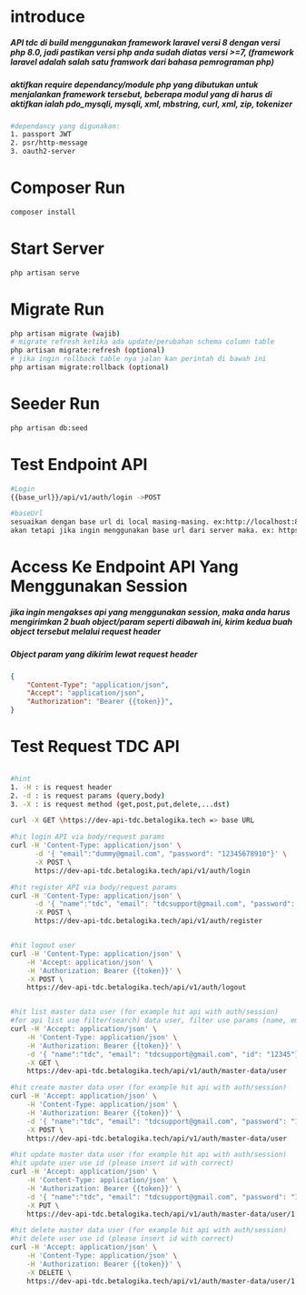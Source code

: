 # introduce

<h5>API tdc di build menggunakan framework laravel versi 8 dengan versi php 8.0, jadi pastikan versi php anda sudah diatas versi >=7, (framework laravel adalah salah satu framwork dari bahasa pemrograman php) </h5>

<h5>
aktifkan require dependancy/module php yang dibutukan untuk menjalankan framework tersebut, beberapa modul yang di harus di aktifkan ialah pdo_mysqli, mysqli, xml, mbstring, curl, xml, zip, tokenizer
</h5>

```bash
#dependancy yang digunakan:
1. passport JWT
2. psr/http-message
3. oauth2-server

```

# Composer Run

```Bash
composer install
```

# Start Server

```Bash
php artisan serve
```

# Migrate Run

```Bash
php artisan migrate (wajib)
# migrate refresh ketika ada update/perubahan schema column table
php artisan migrate:refresh (optional)
# jika ingin rollback table nya jalan kan perintah di bawah ini
php artisan migrate:rollback (optional)

```

# Seeder Run

```Bash
php artisan db:seed
```

# Test Endpoint API

```Bash
#Login
{{base_url}}/api/v1/auth/login ->POST

#baseUrl
sesuaikan dengan base url di local masing-masing. ex:http://localhost:8000
akan tetapi jika ingin menggunakan base url dari server maka. ex: https://dev-api-tdc.betalogika.tech
```

# Access Ke Endpoint API Yang Menggunakan Session

<h5>jika ingin mengakses api yang menggunakan session, maka anda harus mengirimkan 2 buah object/param seperti dibawah ini, kirim kedua buah object tersebut melalui request header</h5>

<h5>Object param yang dikirim lewat request header</h5>

```JSON
{
    "Content-Type": "application/json",
    "Accept": "application/json",
    "Authorization": "Bearer {{token}}",
}
```

# Test Request TDC API

```Bash

#hint
1. -H : is request header
2. -d : is request params (query,body)
3. -X : is request method (get,post,put,delete,...dst)

curl -X GET \https://dev-api-tdc.betalogika.tech => base URL

#hit login API via body/request params
curl -H 'Content-Type: application/json' \
      -d '{ "email":"dummy@gmail.com", "password": "12345678910"}' \
      -X POST \
      https://dev-api-tdc.betalogika.tech/api/v1/auth/login

#hit register API via body/request params
curl -H 'Content-Type: application/json' \
      -d '{ "name":"tdc", "email": "tdcsupport@gmail.com", "password": "12345", "password_confirmation": "12345"}' \
      -X POST \
      https://dev-api-tdc.betalogika.tech/api/v1/auth/register


#hit logout user
curl -H 'Content-Type: application/json' \
    -H 'Accept: application/json' \
    -H 'Authorization: Bearer {{token}}' \
    -X POST \
    https://dev-api-tdc.betalogika.tech/api/v1/auth/logout


#hit list master data user (for example hit api with auth/session)
#for api list use filter(search) data user, filter use params (name, email, id)
curl -H 'Accept: application/json' \
    -H 'Content-Type: application/json' \
    -H 'Authorization: Bearer {{token}}' \
    -d '{ "name":"tdc", "email": "tdcsupport@gmail.com", "id": "12345"}' \
    -X GET \
    https://dev-api-tdc.betalogika.tech/api/v1/auth/master-data/user

#hit create master data user (for example hit api with auth/session)
curl -H 'Accept: application/json' \
    -H 'Content-Type: application/json' \
    -H 'Authorization: Bearer {{token}}' \
    -d '{ "name":"tdc", "email": "tdcsupport@gmail.com", "password": "12345", "password_confirmation": "12345"}' \
    -X POST \
    https://dev-api-tdc.betalogika.tech/api/v1/auth/master-data/user

#hit update master data user (for example hit api with auth/session)
#hit update user use id (please insert id with correct)
curl -H 'Accept: application/json' \
    -H 'Content-Type: application/json' \
    -H 'Authorization: Bearer {{token}}' \
    -d '{ "name":"tdc", "email": "tdcsupport@gmail.com", "password": "12345", "password_confirmation": "12345"}' \
    -X PUT \
    https://dev-api-tdc.betalogika.tech/api/v1/auth/master-data/user/1

#hit delete master data user (for example hit api with auth/session)
#hit delete user use id (please insert id with correct)
curl -H 'Accept: application/json' \
    -H 'Content-Type: application/json' \
    -H 'Authorization: Bearer {{token}}' \
    -X DELETE \
    https://dev-api-tdc.betalogika.tech/api/v1/auth/master-data/user/1

```
